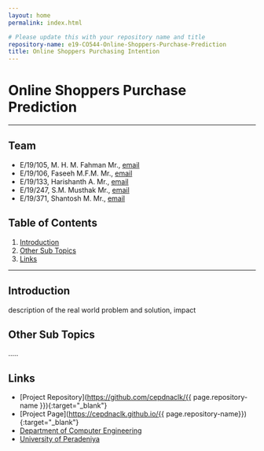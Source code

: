 ```yaml
---
layout: home
permalink: index.html

# Please update this with your repository name and title
repository-name: e19-CO544-Online-Shoppers-Purchase-Prediction
title: Online Shoppers Purchasing Intention
---
```


[comment]: # "This is the standard layout for the project, but you can clean this and use your own template"

# Online Shoppers Purchase Prediction

---

<!-- 
This is a sample image, to show how to add images to your page. To learn more options, please refer [this](https://projects.ce.pdn.ac.lk/docs/faq/how-to-add-an-image/)

![Sample Image](./images/sample.png)
 -->

## Team
-  E/19/105, M. H. M. Fahman Mr., [email](mailto:e19105@eng.pdn.ac.lk)
-  E/19/106, Faseeh M.F.M. Mr., [email](mailto:e19106@eng.pdn.ac.lk)
-  E/19/133, Harishanth A. Mr., [email](mailto:e19133@eng.pdn.ac.lk)
-  E/19/247, S.M. Musthak Mr., [email](mailto:e19247@eng.pdn.ac.lk)
-  E/19/371, Shantosh M. Mr., [email](mailto:e19371@eng.pdn.ac.lk)

## Table of Contents
1. [Introduction](#introduction)
2. [Other Sub Topics](#other-sub-topics)
3. [Links](#links)

---

## Introduction

 description of the real world problem and solution, impact

## Other Sub Topics

.....

## Links

- [Project Repository](https://github.com/cepdnaclk/{{ page.repository-name }}){:target="_blank"}
- [Project Page](https://cepdnaclk.github.io/{{ page.repository-name}}){:target="_blank"}
- [Department of Computer Engineering](http://www.ce.pdn.ac.lk/)
- [University of Peradeniya](https://eng.pdn.ac.lk/)


[//]: # (Please refer this to learn more about Markdown syntax)
[//]: # (https://github.com/adam-p/markdown-here/wiki/Markdown-Cheatsheet)
